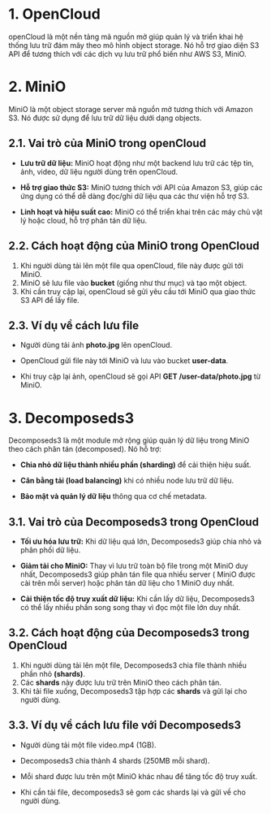 # 1. OpenCloud
openCloud là một nền tảng mã nguồn mở giúp quản lý và triển khai hệ thống lưu trữ đám mây theo mô hình object storage. Nó hỗ trợ giao diện S3 API để tương thích với các dịch vụ lưu trữ phổ biến như AWS S3, MiniO.

# 2. MiniO
MiniO là một object storage server mã nguồn mở tương thích với Amazon S3. Nó được sử dụng để lưu trữ dữ liệu dưới dạng objects.

## 2.1. Vai trò của MiniO trong openCloud
- **Lưu trữ dữ liệu:** MiniO hoạt động như một backend lưu trữ các tệp tin, ảnh, video, dữ liệu người dùng trên openCloud.

- **Hỗ trợ giao thức S3:** MiniO tương thích với API của Amazon S3, giúp các ứng dụng có thể dễ dàng đọc/ghi dữ liệu qua các thư viện hỗ trợ S3.

- **Linh hoạt và hiệu suất cao:** MiniO có thể triển khai trên các máy chủ vật lý hoặc cloud, hỗ trợ phân tán dữ liệu.

## 2.2. Cách hoạt động của MiniO trong OpenCloud
1. Khi người dùng tải lên một file qua openCloud, file này được gửi tới MiniO.
2. MiniO sẽ lưu file vào **bucket** (giống như thư mục) và tạo một object.
3. Khi cần truy cập lại, openCloud sẽ gửi yêu cầu tới MiniO qua giao thức S3 API để lấy file.

## 2.3. Ví dụ về cách lưu file
- Người dùng tải ảnh **photo.jpg** lên openCloud.

- OpenCloud gửi file này tới MiniO và lưu vào bucket **user-data**.

- Khi truy cập lại ảnh, openCloud sẽ gọi API **GET /user-data/photo.jpg** từ MiniO.

# 3. Decomposeds3
Decomposeds3 là một module mở rộng giúp quản lý dữ liệu trong MiniO theo cách phân tán (decomposed). Nó hỗ trợ:
- **Chia nhỏ dữ liệu thành nhiều phần (sharding)** để cải thiện hiệu suất.

- **Cân bằng tải (load balancing)** khi có nhiều node lưu trữ dữ liệu.

- **Bảo mật và quản lý dữ liệu** thông qua cơ chế metadata.

## 3.1. Vai trò của Decomposeds3 trong OpenCloud
- **Tối ưu hóa lưu trữ:** Khi dữ liệu quá lớn, Decomposeds3 giúp chia nhỏ và phân phối dữ liệu.

- **Giảm tải cho MiniO:** Thay vì lưu trữ toàn bộ file trong một MiniO duy nhất, Decomposeds3 giúp phân tán file qua nhiều server ( MiniO được cài trên mỗi server) hoặc phân tán dữ liệu cho 1 MiniO duy nhất.

- **Cải thiện tốc độ truy xuất dữ liệu:** Khi cần lấy dữ liệu, Decomposeds3 có thể lấy nhiều phần song song thay vì đọc một file lớn duy nhất.

## 3.2. Cách hoạt động của Decomposeds3 trong OpenCloud
1. Khi người dùng tải lên một file, Decomposeds3 chia file thành nhiều phần nhỏ **(shards)**.
2. Các **shards** này được lưu trữ trên MiniO theo cách phân tán.
3. Khi tải file xuống, Decomposeds3 tập hợp các **shards** và gửi lại cho người dùng.

## 3.3. Ví dụ về cách lưu file với Decomposeds3
- Người dùng tải một file video.mp4 (1GB).

- Decomposeds3 chia thành 4 shards (250MB mỗi shard).

- Mỗi shard được lưu trên một MiniO khác nhau để tăng tốc độ truy xuất.

- Khi cần tải file, decomposeds3 sẽ gom các shards lại và gửi về cho người dùng.

